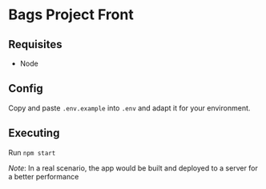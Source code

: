 # Bags Project Front

## Requisites

- Node

## Config

Copy and paste `.env.example` into `.env` and adapt it for your environment.

## Executing

Run `npm start`

_Note_: In a real scenario, the app would be built and deployed to a server for a better performance
